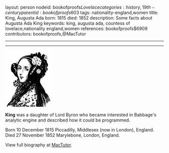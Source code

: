 layout: person
nodeid: bookofproofs$Lovelace
categories: history,19th-century
parentid: bookofproofs$603
tags: nationality-england,women
title: King, Augusta Ada
born: 1815
died: 1852
description: Some facts about Augusta Ada King
keywords: king, augusta ada, countess of lovelace,nationality england,women
references: bookofproofs$6909
contributors: bookofproofs,@MacTutor

---


---

![Lovelace.jpg](https://github.com/bookofproofs/bookofproofs.github.io/blob/main/_sources/_assets/images/portraits/Lovelace.jpg?raw=true)

**King** was a daughter of Lord Byron who became interested in Babbage's analytic engine and described how it could be programmed.

Born 10 December 1815 Piccadilly, Middlesex (now in London), England. Died 27 November 1852 Marylebone, London, England.


View full biography at [MacTutor](https://mathshistory.st-andrews.ac.uk/Biographies/Lovelace/).